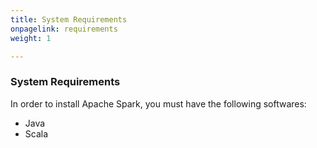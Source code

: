 ```yaml
---
title: System Requirements
onpagelink: requirements
weight: 1

---
```


### **System Requirements**

In order to install Apache Spark, you must have the following softwares:

- Java
- Scala
 
